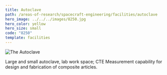 ```yaml
---
title: Autoclave
path: /areas-of-research/spacecraft-engineering/facilities/autoclave
hero_image: ../../../images/8250.jpg
hero_color: yellow
hero_size: small
code: "8250"
template: facilities
---
```

![The Autoclave](../../../images/autoclave.jpg)

Large and small autoclave, lab work space; CTE Measurement capability for design and fabrication of composite articles.